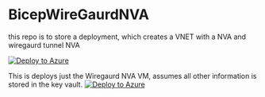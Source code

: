 # BicepWireGaurdNVA
this repo is to store a deployment, which creates a VNET with a NVA and wiregaurd tunnel NVA  

[![Deploy to Azure](https://aka.ms/deploytoazurebutton)](https://portal.azure.com/#create/Microsoft.Template/uri/https%3A%2F%2Fraw.githubusercontent.com%2FMicrosoftAzureAaron%2FBicepWireGaurdNVA%2Fmain%2FGreenField.json)


This is deploys just the Wiregaurd NVA VM, assumes all other information is stored in the key vault. 
[![Deploy to Azure](https://aka.ms/deploytoazurebutton)](https://portal.azure.com/#create/Microsoft.Template/uri/https%3A%2F%2Fraw.githubusercontent.com%2FMicrosoftAzureAaron%2FBicepWireGaurdNVA%2Fmain%2FBrownField.json)
